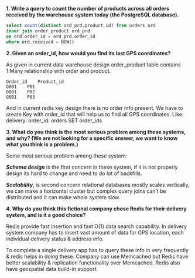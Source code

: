 **1.	Write a query to count the number of products across all orders received by the warehouse system today (the PostgreSQL database).**
```sql	
select count(distinct ord_prd.product_id) from orders ord
inner join order_product ord_prd
on ord.order_id = ord_prd.order_id
where ord.received = NOW()
```




**2.	Given an order_id, how would you find its last GPS coordinates?**	

As given in current data warehouse design order_product table contains 1:Many relationship with order and product.
```text
Order_id	Product_id
O001	P01
O001	P02
O001	P03
```

And in current redis key design there is no order info present. We have to create Key with order_id that will help us to find all GPS coordinates.
Like: delivery: order_id: orders SET order_ids

**3.	What do you think is the most serious problem among these systems, and why? (We are not looking for a specific answer, we want to know what you think is a problem.)**

Some most serious problem among these system:

***Schema design*** is the first concern in these system, if it is not properly design its hard to change and need to do lot of backfills.

***Scalability***, is second concern relational databases mostly scales vertically, we can make a horizontal cluster but complex query joins can’t be distributed and it can make whole system slow.

**4.	Why do you think this fictional company chose Redis for their delivery system, and is it a good choice?**	
	
Redis provide fast insertion and fast O(1) data search capability. In delivery system company has to insert vast amount of data for GPS location, each individual delivery status & address info.

To complete a single delivery app has to query these info in very frequently & redis helps in doing these.
Company can use Memcached but Redis have better scalability & replication functionality over Memcached. Redis also have geospatial data build-in support.




